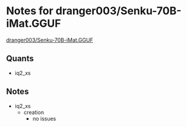 # Notes for dranger003/Senku-70B-iMat.GGUF
[dranger003/Senku-70B-iMat.GGUF](https://huggingface.co/dranger003/Senku-70B-iMat.GGUF)

## Quants
- iq2_xs

## Notes
- iq2_xs
  - creation
    - no issues
